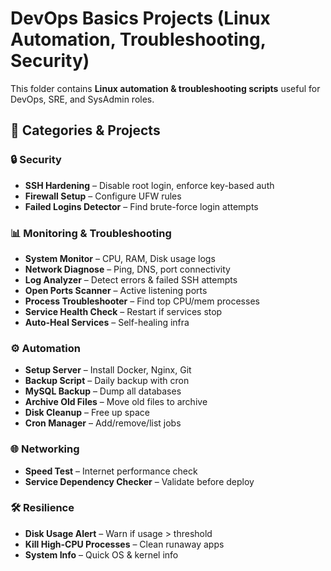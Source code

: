 # DevOps Basics Projects (Linux Automation, Troubleshooting, Security)

This folder contains **Linux automation & troubleshooting scripts** useful for DevOps, SRE, and SysAdmin roles.

## 🚀 Categories & Projects

### 🔒 Security
- **SSH Hardening** – Disable root login, enforce key-based auth
- **Firewall Setup** – Configure UFW rules
- **Failed Logins Detector** – Find brute-force login attempts

### 📊 Monitoring & Troubleshooting
- **System Monitor** – CPU, RAM, Disk usage logs
- **Network Diagnose** – Ping, DNS, port connectivity
- **Log Analyzer** – Detect errors & failed SSH attempts
- **Open Ports Scanner** – Active listening ports
- **Process Troubleshooter** – Find top CPU/mem processes
- **Service Health Check** – Restart if services stop
- **Auto-Heal Services** – Self-healing infra

### ⚙️ Automation
- **Setup Server** – Install Docker, Nginx, Git
- **Backup Script** – Daily backup with cron
- **MySQL Backup** – Dump all databases
- **Archive Old Files** – Move old files to archive
- **Disk Cleanup** – Free up space
- **Cron Manager** – Add/remove/list jobs

### 🌐 Networking
- **Speed Test** – Internet performance check
- **Service Dependency Checker** – Validate before deploy

### 🛠️ Resilience
- **Disk Usage Alert** – Warn if usage > threshold
- **Kill High-CPU Processes** – Clean runaway apps
- **System Info** – Quick OS & kernel info

